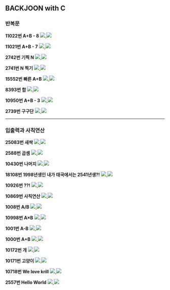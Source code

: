 ## BACKJOON with C

### 반복문

<b>11022번 A+B - 8</b>
<a href="https://www.acmicpc.net/problem/11022">
  <img src="https://img.shields.io/badge/BACKJOON-0071B5?style=flat-square&logo=Hack The Box&logoColor=FFFFFF"/>
</a>
<a href="https://github.com/Sweet-Pumpkin/practice-c/blob/main/backjoon/loop/num11022">
  <img src="https://img.shields.io/badge/CODE-000000?style=flat-square&logo=CodersRank&logoColor=FFFFFF"/>
</a>

<b>11021번 A+B - 7</b>
<a href="https://www.acmicpc.net/problem/11021">
  <img src="https://img.shields.io/badge/BACKJOON-0071B5?style=flat-square&logo=Hack The Box&logoColor=FFFFFF"/>
</a>
<a href="https://github.com/Sweet-Pumpkin/practice-c/blob/main/backjoon/loop/num11021">
  <img src="https://img.shields.io/badge/CODE-000000?style=flat-square&logo=CodersRank&logoColor=FFFFFF"/>
</a>

<b>2742번 기찍 N</b>
<a href="https://www.acmicpc.net/problem/2742">
  <img src="https://img.shields.io/badge/BACKJOON-0071B5?style=flat-square&logo=Hack The Box&logoColor=FFFFFF"/>
</a>
<a href="https://github.com/Sweet-Pumpkin/practice-c/blob/main/backjoon/loop/num2472">
  <img src="https://img.shields.io/badge/CODE-000000?style=flat-square&logo=CodersRank&logoColor=FFFFFF"/>
</a>

<b>2741번 N 찍기</b>
<a href="https://www.acmicpc.net/problem/2741">
  <img src="https://img.shields.io/badge/BACKJOON-0071B5?style=flat-square&logo=Hack The Box&logoColor=FFFFFF"/>
</a>
<a href="https://github.com/Sweet-Pumpkin/practice-c/blob/main/backjoon/loop/num2471">
  <img src="https://img.shields.io/badge/CODE-000000?style=flat-square&logo=CodersRank&logoColor=FFFFFF"/>
</a>

<b>15552번 빠른 A+B</b>
<a href="https://www.acmicpc.net/problem/15552">
  <img src="https://img.shields.io/badge/BACKJOON-0071B5?style=flat-square&logo=Hack The Box&logoColor=FFFFFF"/>
</a>
<a href="https://github.com/Sweet-Pumpkin/practice-c/blob/main/backjoon/loop/num15552">
  <img src="https://img.shields.io/badge/CODE-000000?style=flat-square&logo=CodersRank&logoColor=FFFFFF"/>
</a>

<b>8393번 합</b>
<a href="https://www.acmicpc.net/problem/8393">
  <img src="https://img.shields.io/badge/BACKJOON-0071B5?style=flat-square&logo=Hack The Box&logoColor=FFFFFF"/>
</a>
<a href="https://github.com/Sweet-Pumpkin/practice-c/blob/main/backjoon/loop/num8393">
  <img src="https://img.shields.io/badge/CODE-000000?style=flat-square&logo=CodersRank&logoColor=FFFFFF"/>
</a>

<b>10950번 A+B - 3</b>
<a href="https://www.acmicpc.net/problem/10950">
  <img src="https://img.shields.io/badge/BACKJOON-0071B5?style=flat-square&logo=Hack The Box&logoColor=FFFFFF"/>
</a>
<a href="https://github.com/Sweet-Pumpkin/practice-c/blob/main/backjoon/loop/num10950">
  <img src="https://img.shields.io/badge/CODE-000000?style=flat-square&logo=CodersRank&logoColor=FFFFFF"/>
</a>

<b>2739번 구구단</b>
<a href="https://www.acmicpc.net/problem/2739">
  <img src="https://img.shields.io/badge/BACKJOON-0071B5?style=flat-square&logo=Hack The Box&logoColor=FFFFFF"/>
</a>
<a href="https://github.com/Sweet-Pumpkin/practice-c/blob/main/backjoon/loop/num2739">
  <img src="https://img.shields.io/badge/CODE-000000?style=flat-square&logo=CodersRank&logoColor=FFFFFF"/>
</a>

---

### 입출력과 사칙연산

<b>25083번 새싹</b>
<a href="https://www.acmicpc.net/problem/25083">
  <img src="https://img.shields.io/badge/BACKJOON-0071B5?style=flat-square&logo=Hack The Box&logoColor=FFFFFF"/>
</a>
<a href="https://github.com/Sweet-Pumpkin/practice-c/blob/main/backjoon/input-output-arithmeticOperation/num25083.c">
  <img src="https://img.shields.io/badge/CODE-000000?style=flat-square&logo=CodersRank&logoColor=FFFFFF"/>
</a>

<b>2588번 곱셈</b>
<a href="https://www.acmicpc.net/problem/2588">
  <img src="https://img.shields.io/badge/BACKJOON-0071B5?style=flat-square&logo=Hack The Box&logoColor=FFFFFF"/>
</a>
<a href="https://github.com/Sweet-Pumpkin/practice-c/blob/main/backjoon/input-output-arithmeticOperation/num2588.c">
  <img src="https://img.shields.io/badge/CODE-000000?style=flat-square&logo=CodersRank&logoColor=FFFFFF"/>
</a>

<b>10430번 나머지</b>
<a href="https://www.acmicpc.net/problem/10430">
  <img src="https://img.shields.io/badge/BACKJOON-0071B5?style=flat-square&logo=Hack The Box&logoColor=FFFFFF"/>
</a>
<a href="https://github.com/Sweet-Pumpkin/practice-c/blob/main/backjoon/input-output-arithmeticOperation/num10430.c">
  <img src="https://img.shields.io/badge/CODE-000000?style=flat-square&logo=CodersRank&logoColor=FFFFFF"/>
</a>

<b>18108번 1998년생인 내가 태국에서는 2541년생?!</b>
<a href="https://www.acmicpc.net/problem/18108">
  <img src="https://img.shields.io/badge/BACKJOON-0071B5?style=flat-square&logo=Hack The Box&logoColor=FFFFFF"/>
</a>
<a href="https://github.com/Sweet-Pumpkin/practice-c/blob/main/backjoon/input-output-arithmeticOperation/num18108.c">
  <img src="https://img.shields.io/badge/CODE-000000?style=flat-square&logo=CodersRank&logoColor=FFFFFF"/>
</a>

<b>10926번 ??!</b>
<a href="https://www.acmicpc.net/problem/10998">
  <img src="https://img.shields.io/badge/BACKJOON-0071B5?style=flat-square&logo=Hack The Box&logoColor=FFFFFF"/>
</a>
<a href="https://github.com/Sweet-Pumpkin/practice-c/blob/main/backjoon/input-output-arithmeticOperation/num10926.c">
  <img src="https://img.shields.io/badge/CODE-000000?style=flat-square&logo=CodersRank&logoColor=FFFFFF"/>
</a>

<b>10869번 사칙연산</b>
<a href="https://www.acmicpc.net/problem/10869">
  <img src="https://img.shields.io/badge/BACKJOON-0071B5?style=flat-square&logo=Hack The Box&logoColor=FFFFFF"/>
</a>
<a href="https://github.com/Sweet-Pumpkin/practice-c/blob/main/backjoon/input-output-arithmeticOperation/num10869.c">
  <img src="https://img.shields.io/badge/CODE-000000?style=flat-square&logo=CodersRank&logoColor=FFFFFF"/>
</a>

<b>1008번 A/B</b>
<a href="https://www.acmicpc.net/problem/1008">
  <img src="https://img.shields.io/badge/BACKJOON-0071B5?style=flat-square&logo=Hack The Box&logoColor=FFFFFF"/>
</a>
<a href="https://github.com/Sweet-Pumpkin/practice-c/blob/main/backjoon/input-output-arithmeticOperation/num1008.c">
  <img src="https://img.shields.io/badge/CODE-000000?style=flat-square&logo=CodersRank&logoColor=FFFFFF"/>
</a>


<b>10998번 A×B</b>
<a href="https://www.acmicpc.net/problem/10998">
  <img src="https://img.shields.io/badge/BACKJOON-0071B5?style=flat-square&logo=Hack The Box&logoColor=FFFFFF"/>
</a>
<a href="https://github.com/Sweet-Pumpkin/practice-c/blob/main/backjoon/input-output-arithmeticOperation/num10998.c">
  <img src="https://img.shields.io/badge/CODE-000000?style=flat-square&logo=CodersRank&logoColor=FFFFFF"/>
</a>

<b>1001번 A-B</b>
<a href="https://www.acmicpc.net/problem/1000">
  <img src="https://img.shields.io/badge/BACKJOON-0071B5?style=flat-square&logo=Hack The Box&logoColor=FFFFFF"/>
</a>
<a href="https://github.com/Sweet-Pumpkin/practice-c/blob/main/backjoon/input-output-arithmeticOperation/num1000.c">
  <img src="https://img.shields.io/badge/CODE-000000?style=flat-square&logo=CodersRank&logoColor=FFFFFF"/>
</a>

<b>1000번 A+B</b>
<a href="https://www.acmicpc.net/problem/1000">
  <img src="https://img.shields.io/badge/BACKJOON-0071B5?style=flat-square&logo=Hack The Box&logoColor=FFFFFF"/>
</a>
<a href="https://github.com/Sweet-Pumpkin/practice-c/blob/main/backjoon/input-output-arithmeticOperation/num1000.c">
  <img src="https://img.shields.io/badge/CODE-000000?style=flat-square&logo=CodersRank&logoColor=FFFFFF"/>
</a>

<b>10172번 개</b>
<a href="https://www.acmicpc.net/problem/10172">
  <img src="https://img.shields.io/badge/BACKJOON-0071B5?style=flat-square&logo=Hack The Box&logoColor=FFFFFF"/>
</a>
<a href="https://github.com/Sweet-Pumpkin/practice-c/blob/main/backjoon/input-output-arithmeticOperation/num10172.c">
  <img src="https://img.shields.io/badge/CODE-000000?style=flat-square&logo=CodersRank&logoColor=FFFFFF"/>
</a>

<b>10171번 고양이</b>
<a href="https://www.acmicpc.net/problem/10171">
  <img src="https://img.shields.io/badge/BACKJOON-0071B5?style=flat-square&logo=Hack The Box&logoColor=FFFFFF"/>
</a>
<a href="https://github.com/Sweet-Pumpkin/practice-c/blob/main/backjoon/input-output-arithmeticOperation/num10171.c">
  <img src="https://img.shields.io/badge/CODE-000000?style=flat-square&logo=CodersRank&logoColor=FFFFFF"/>
</a>

<b>10718번 We love krill</b>
<a href="https://www.acmicpc.net/problem/10718">
  <img src="https://img.shields.io/badge/BACKJOON-0071B5?style=flat-square&logo=Hack The Box&logoColor=FFFFFF"/>
</a>
<a href="https://github.com/Sweet-Pumpkin/practice-c/blob/main/backjoon/input-output-arithmeticOperation/num10718.c">
  <img src="https://img.shields.io/badge/CODE-000000?style=flat-square&logo=CodersRank&logoColor=FFFFFF"/>
</a>

<b>2557번 Hello World</b>
<a href="https://www.acmicpc.net/problem/2557">
  <img src="https://img.shields.io/badge/BACKJOON-0071B5?style=flat-square&logo=Hack The Box&logoColor=FFFFFF"/>
</a>
<a href="https://github.com/Sweet-Pumpkin/practice-c/blob/main/backjoon/input-output-arithmeticOperation/num2557.c">
  <img src="https://img.shields.io/badge/CODE-000000?style=flat-square&logo=CodersRank&logoColor=FFFFFF"/>
</a>